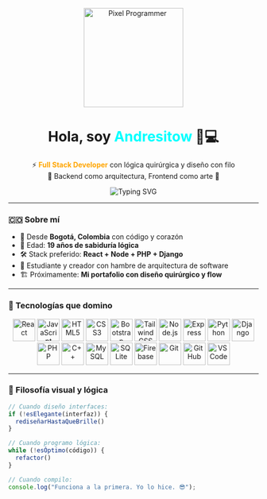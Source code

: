 <!-- 🚀 Andresitow - Código con elegancia, lógica con filo -->
<p align="center">
  <img src="https://i.pinimg.com/originals/3e/47/61/3e476166c6f2e0d32772ac5151c6d0b3.gif" width="200" alt="Pixel Programmer">
</p>

<h1 align="center">Hola, soy <span style="color:#00FFFF;">Andresitow</span> 👾💻</h1>

<p align="center">
  ⚡ <strong><span style="color:#FFA500;">Full Stack Developer</span></strong> con lógica quirúrgica y diseño con filo<br>
  🧠 Backend como arquitectura, Frontend como arte 🎨
</p>

<p align="center">
  <img src="https://readme-typing-svg.demolab.com?font=Fira+Code&size=21&pause=800&color=F7931E&center=true&vCenter=true&width=650&lines=React+%7C+Node+%7C+PHP+%7C+Django;Frontend+con+alma+de+diseñador;Backend+con+mente+de+ingeniero;Lógica+afilada%2C+estilo+fluido;Full+Stack+con+sabor+colombiano" alt="Typing SVG" />
</p>

---

### 🇨🇴 Sobre mí

- 🎯 Desde **Bogotá, Colombia** con código y corazón
- 🧠 Edad: **19 años de sabiduría lógica**
- 🛠️ Stack preferido: **React + Node + PHP + Django**
- 🎒 Estudiante y creador con hambre de arquitectura de software
- 🏗️ Próximamente: **Mi portafolio con diseño quirúrgico y flow**

---

### 💾 Tecnologías que domino

<p align="center">
  <!-- Frontend -->
  <img src="https://cdn.jsdelivr.net/gh/devicons/devicon/icons/react/react-original.svg" width="45" title="React"/>
  <img src="https://cdn.jsdelivr.net/gh/devicons/devicon/icons/javascript/javascript-original.svg" width="45" title="JavaScript"/>
  <img src="https://cdn.jsdelivr.net/gh/devicons/devicon/icons/html5/html5-original.svg" width="45" title="HTML5"/>
  <img src="https://cdn.jsdelivr.net/gh/devicons/devicon/icons/css3/css3-original.svg" width="45" title="CSS3"/>
  <img src="https://cdn.jsdelivr.net/gh/devicons/devicon/icons/bootstrap/bootstrap-original.svg" width="45" title="Bootstrap"/>
  <img src="https://cdn.jsdelivr.net/gh/devicons/devicon/icons/tailwindcss/tailwindcss-plain.svg" width="45" title="TailwindCSS"/>

  <!-- Backend -->
  <img src="https://cdn.jsdelivr.net/gh/devicons/devicon/icons/nodejs/nodejs-original.svg" width="45" title="Node.js"/>
  <img src="https://cdn.jsdelivr.net/gh/devicons/devicon/icons/express/express-original.svg" width="45" title="Express"/>
  <img src="https://cdn.jsdelivr.net/gh/devicons/devicon/icons/python/python-original.svg" width="45" title="Python"/>
  <img src="https://cdn.jsdelivr.net/gh/devicons/devicon/icons/django/django-plain.svg" width="45" title="Django"/>
  <img src="https://cdn.jsdelivr.net/gh/devicons/devicon/icons/php/php-original.svg" width="45" title="PHP"/>
  <img src="https://cdn.jsdelivr.net/gh/devicons/devicon/icons/cplusplus/cplusplus-original.svg" width="45" title="C++"/>

  <!-- Bases de datos -->
  <img src="https://cdn.jsdelivr.net/gh/devicons/devicon/icons/mysql/mysql-original.svg" width="45" title="MySQL"/>
  <img src="https://cdn.jsdelivr.net/gh/devicons/devicon/icons/sqlite/sqlite-original.svg" width="45" title="SQLite"/>
  <img src="https://cdn.jsdelivr.net/gh/devicons/devicon/icons/firebase/firebase-plain.svg" width="45" title="Firebase"/>

  <!-- Tools -->
  <img src="https://cdn.jsdelivr.net/gh/devicons/devicon/icons/git/git-original.svg" width="45" title="Git"/>
  <img src="https://cdn.jsdelivr.net/gh/devicons/devicon/icons/github/github-original.svg" width="45" title="GitHub"/>
  <img src="https://cdn.jsdelivr.net/gh/devicons/devicon/icons/vscode/vscode-original.svg" width="45" title="VSCode"/>
</p>

---

### 🧠 Filosofía visual y lógica

```js
// Cuando diseño interfaces:
if (!esElegante(interfaz)) {
  rediseñarHastaQueBrille()
}

// Cuando programo lógica:
while (!esÓptimo(código)) {
  refactor()
}

// Cuando compilo:
console.log("Funciona a la primera. Yo lo hice. 😎");



